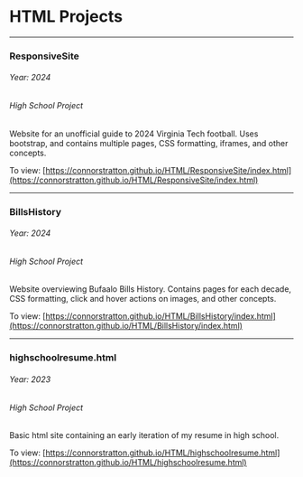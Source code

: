 # HTML Projects

-----------------------

### ResponsiveSite
###### Year: 2024
###### High School Project

Website for an unofficial guide to 2024 Virginia Tech football. Uses bootstrap, and contains multiple pages, CSS formatting, iframes, and other concepts.  

To view: [https://connorstratton.github.io/HTML/ResponsiveSite/index.html](https://connorstratton.github.io/HTML/ResponsiveSite/index.html)  

-----------------------

### BillsHistory
###### Year: 2024
###### High School Project

Website overviewing Bufaalo Bills History. Contains pages for each decade, CSS formatting, click and hover actions on images, and other concepts.  

To view: [https://connorstratton.github.io/HTML/BillsHistory/index.html](https://connorstratton.github.io/HTML/BillsHistory/index.html)  

-----------------------

### highschoolresume.html
###### Year: 2023
###### High School Project

Basic html site containing an early iteration of my resume in high school.  

To view: [https://connorstratton.github.io/HTML/highschoolresume.html](https://connorstratton.github.io/HTML/highschoolresume.html)  
